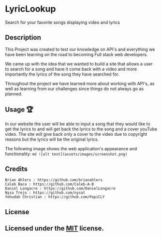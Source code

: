 # LyricLookup

Search for your favorite songs displaying video and lyrics

## Description

This Project was created to test our knowledge on API's and everything we have been learning on the road to becoming Full stack web developers.

We came up with the idea that we wanted to build a site that allows a user to search for a song and have it come back with a video and more importantly the lyrics of the song they have searched for. 

Throughout the project we have learned more about working with API's, as well as learning from our challenges since things do not always go as planned. 

## Usage 🏆

In our website the user will be able to input a song that they would like to get the lyrics to and will get back the lyrics to the song and a cover youTube video. The site will give back only a cover to the video due to copyright reasons but the lyrics will be the original lyrics. 

The following image shows the web application's appearance and functionality:
    ```md
    ![alt text](assets/images/screenshot.png)
    ```

## Credits
```
Brian Ahlers : https://github.com/brianahlers
Caleb Baca : https://github.com/Caleb-A-B
Daniel Longacre : https://github.com/DanielLongacre
Nysa Trejo : https://github.com/nysat
Yehudah Christian : https://github.com/PapiCLY
```
## License
Licensed under the [MIT](LICENSE.txt) license.
---

 

